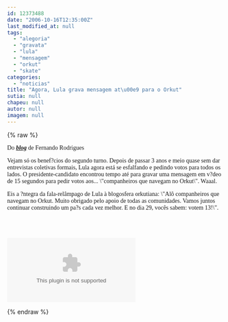 ```yaml
---
id: 12373488
date: "2006-10-16T12:35:00Z"
last_modified_at: null
tags:
  - "alegoria"
  - "gravata"
  - "lula"
  - "mensagem"
  - "orkut"
  - "skate"
categories:
  - "noticias"
title: "Agora, Lula grava mensagem at\u00e9 para o Orkut"
sutia: null
chapeu: null
autor: null
imagem: null
---
```

{% raw %}
<p><P><FONT face=Verdana>Do <STRONG><EM><A href=\"https://uolpolitica.blog.uol.com.br/\" target=_blank>blog</A></EM></STRONG> de Fernando Rodrigues</FONT></P></p>
<p><P><FONT face=Verdana>Vejam só os benef?cios do segundo turno. Depois de passar 3 anos e meio quase sem dar entrevistas coletivas formais, Lula agora está se esfalfando e pedindo votos para todos os lados. O presidente-candidato encontrou tempo até para gravar uma mensagem em v?deo de 15 segundos para pedir votos aos... \"companheiros que navegam no Orkut\". Waaal.</FONT></P></p>
<p><P><FONT face=Verdana>Eis a ?ntegra da fala-relâmpago de Lula à blogosfera orkutiana: \"Alô companheiros que navegam no Orkut. Muito obrigado pelo apoio de todas as comunidades. Vamos juntos continuar construindo um pa?s cada vez melhor. E no dia 29, vocês sabem: votem 13!\".</FONT></P><BR><BR></p>
<p><OBJECT height=350 width=425><PARAM NAME=\"movie\" VALUE=\"https://www.youtube.com/v/27gFr1c5Hys\"><PARAM NAME=\"wmode\" VALUE=\"transparent\"></p>
<p><embed src=\"https://www.youtube.com/v/27gFr1c5Hys\" type=\"application/x-shockwave-flash\" wmode=\"transparent\" width=\"425\" height=\"350\"></embed></OBJECT> </p>
{% endraw %}